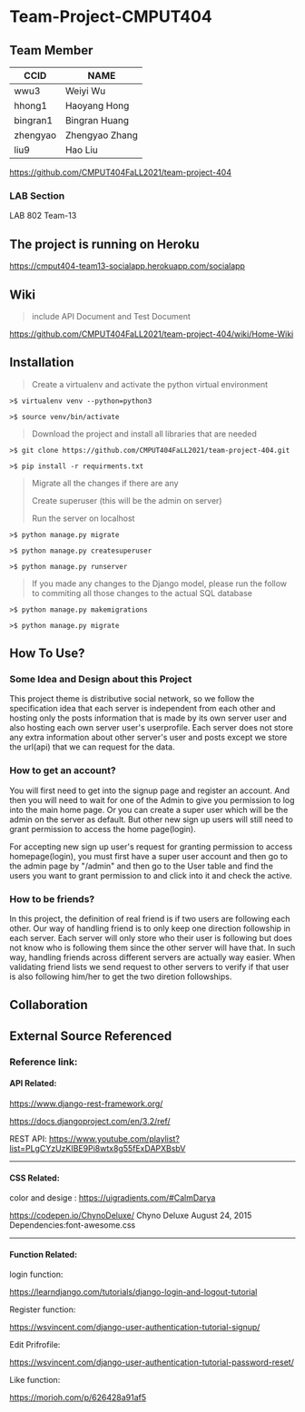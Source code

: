 # Team-Project-CMPUT404
## Team Member
CCID | NAME
---- | ---- 
wwu3|Weiyi Wu
hhong1|Haoyang Hong
bingran1|Bingran Huang
zhengyao|Zhengyao Zhang
liu9|Hao Liu

https://github.com/CMPUT404FaLL2021/team-project-404

### LAB Section
LAB 802 Team-13

## The project is running on Heroku

https://cmput404-team13-socialapp.herokuapp.com/socialapp

## Wiki
>  include API Document and Test Document

https://github.com/CMPUT404FaLL2021/team-project-404/wiki/Home-Wiki

## Installation
> Create a virtualenv and activate the python virtual environment

```
>$ virtualenv venv --python=python3

>$ source venv/bin/activate
```
> Download the project and install all libraries that are needed

```
>$ git clone https://github.com/CMPUT404FaLL2021/team-project-404.git

>$ pip install -r requirments.txt
```
> Migrate all the changes if there are any
> 
> Create superuser (this will be the admin on server)
> 
> Run the server on localhost
```
>$ python manage.py migrate

>$ python manage.py createsuperuser

>$ python manage.py runserver
```
> If you made any changes to the Django model, please run the follow to commiting all those changes to the actual SQL database

```
>$ python manage.py makemigrations

>$ python manage.py migrate
```
## How To Use?
### Some Idea and Design about this Project

This project theme is distributive social network, so we follow the specification idea that each server is independent from each other and hosting only the posts information that is made by its own server user and also hosting each own server user's userprofile. Each server does not store any extra information about other server's user and posts except we store the url(api) that we can request for the data.

### How to get an account?

You will first need to get into the signup page and register an account. And then you will need to wait for one of the Admin to give you permission to log into the main home page. Or you can create a super user which will be the admin on the server as default. But other new sign up users will still need to grant permission to access the home page(login).

For accepting new sign up user's request for granting permission to access homepage(login), you must first have a super user account and then go to the admin page by "/admin" and then go to the User table and find the users you want to grant permission to and click into it and check the active.

### How to be friends?

In this project, the definition of real friend is if two users are following each other. Our way of handling friend is to only keep one direction followship in each server. Each server will only store who their user is following but does not know who is following them since the other server will have that. In such way, handling friends across different servers are actually way easier. When validating friend lists we send request to other servers to verify if that user is also following him/her to get the two diretion followships.

## Collaboration

## External Source Referenced
### Reference link:

#### API Related:

https://www.django-rest-framework.org/

https://docs.djangoproject.com/en/3.2/ref/

REST API: https://www.youtube.com/playlist?list=PLgCYzUzKIBE9Pi8wtx8g55fExDAPXBsbV

***

#### CSS Related:

color and desige : https://uigradients.com/#CalmDarya

https://codepen.io/ChynoDeluxe/ Chyno Deluxe August 24, 2015 Dependencies:font-awesome.css

***

#### Function Related:

login function: 

https://learndjango.com/tutorials/django-login-and-logout-tutorial

Register function:

https://wsvincent.com/django-user-authentication-tutorial-signup/

Edit Prifrofile:

https://wsvincent.com/django-user-authentication-tutorial-password-reset/

Like function: 

https://morioh.com/p/626428a91af5





